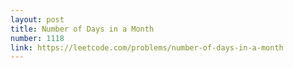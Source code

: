 ```yaml
---
layout: post
title: Number of Days in a Month
number: 1118
link: https://leetcode.com/problems/number-of-days-in-a-month
---
```

